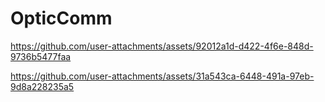 # OpticComm
https://github.com/user-attachments/assets/92012a1d-d422-4f6e-848d-9736b5477faa

https://github.com/user-attachments/assets/31a543ca-6448-491a-97eb-9d8a228235a5

